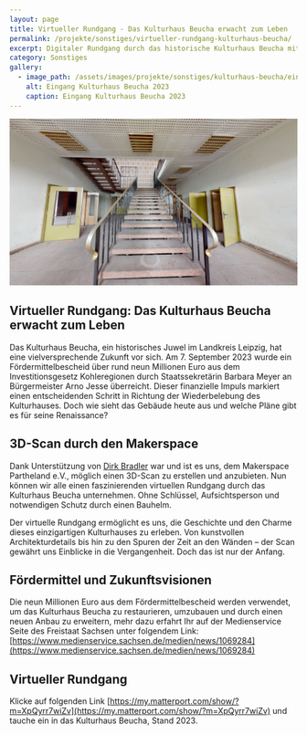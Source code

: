 ```yaml
---
layout: page
title: Virtueller Rundgang - Das Kulturhaus Beucha erwacht zum Leben
permalink: /projekte/sonstiges/virtueller-rundgang-kulturhaus-beucha/
excerpt: Digitaler Rundgang durch das historische Kulturhaus Beucha mit 3D-Scans und Fotografien
category: Sonstiges
gallery:
  - image_path: /assets/images/projekte/sonstiges/kulturhaus-beucha/eingang-kulturhaus-beucha-2023.jpg
    alt: Eingang Kulturhaus Beucha 2023
    caption: Eingang Kulturhaus Beucha 2023
---
```


<picture>
            <source type="image/webp" srcset="/assets/images/projekte/sonstiges/kulturhaus-beucha/eingang-kulturhaus-beucha-2023.webp">
            <img src="/assets/images/projekte/sonstiges/kulturhaus-beucha/eingang-kulturhaus-beucha-2023.jpg" alt="Eingang Kulturhaus Beucha 2023" class="title-image">
          </picture>

## Virtueller Rundgang: Das Kulturhaus Beucha erwacht zum Leben

Das Kulturhaus Beucha, ein historisches Juwel im Landkreis Leipzig, hat eine vielversprechende Zukunft vor sich. Am 7. September 2023 wurde ein Fördermittelbescheid über rund neun Millionen Euro aus dem Investitionsgesetz Kohleregionen durch Staatssekretärin Barbara Meyer an Bürgermeister Arno Jesse überreicht. Dieser finanzielle Impuls markiert einen entscheidenden Schritt in Richtung der Wiederbelebung des Kulturhauses. Doch wie sieht das Gebäude heute aus und welche Pläne gibt es für seine Renaissance?

## 3D-Scan durch den Makerspace

Dank Unterstützung von [Dirk Bradler](https://www.db-ware.de) war und ist es uns, dem Makerspace Partheland e.V., möglich einen 3D-Scan zu erstellen und anzubieten. Nun können wir alle einen faszinierenden virtuellen Rundgang durch das Kulturhaus Beucha unternehmen. Ohne Schlüssel, Aufsichtsperson und notwendigen Schutz durch einen Bauhelm.

Der virtuelle Rundgang ermöglicht es uns, die Geschichte und den Charme dieses einzigartigen Kulturhauses zu erleben. Von kunstvollen Architekturdetails bis hin zu den Spuren der Zeit an den Wänden – der Scan gewährt uns Einblicke in die Vergangenheit. Doch das ist nur der Anfang.

## Fördermittel und Zukunftsvisionen

Die neun Millionen Euro aus dem Fördermittelbescheid werden verwendet, um das Kulturhaus Beucha zu restaurieren, umzubauen und durch einen neuen Anbau zu erweitern, mehr dazu erfahrt Ihr auf der Medienservice Seite des Freistaat Sachsen unter folgendem Link: [https://www.medienservice.sachsen.de/medien/news/1069284](https://www.medienservice.sachsen.de/medien/news/1069284)

## Virtueller Rundgang

Klicke auf folgenden Link [https://my.matterport.com/show/?m=XpQyrr7wiZv](https://my.matterport.com/show/?m=XpQyrr7wiZv) und tauche ein in das Kulturhaus Beucha, Stand 2023.
